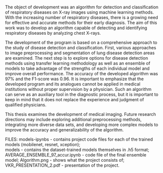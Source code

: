 The object of development was an algorithm for detection and classification of respiratory diseases on X-ray images using machine learning methods. 
With the increasing number of respiratory diseases, there is a growing need for effective and accurate methods for their early diagnosis. 
The aim of this work was to develop an algorithm capable of detecting and identifying respiratory diseases by analyzing chest X-rays.

The development of the program is based on a comprehensive approach to the study of disease detection and classification. 
First, various approaches to image preprocessing and segmentation of lung disease detection areas are examined. 
The next step is to explore options for disease detection methods using transfer learning methodology as well as an ensemble of models to take advantage of the strengths of each individual model and improve overall performance. 
The accuracy of the developed algorithm was 97% and the F1-score was 0.96. It is important to emphasize that the developed program and its analogues cannot be applied in medical institutions without proper supervision by a physician. 
Such an algorithm can serve as an auxiliary tool in the diagnostic process, but it is important to keep in mind that it does not replace the experience and judgment of qualified physicians.  

This thesis examines the development of medical imaging. 
Future research directions may include exploring additional preprocessing methods, integrating more diverse data sets, and developing more complex models to improve the accuracy and generalizability of the algorithm.

FILES:
models-ipynbs - contains project code files for each of the trained models (mobilenet, resnet, xception);<br>
models - contains the dataset-trained models themselves in .h5 format;
AVERAGE_ENSEMBLE_97_accur.ipynb - code file of the final ensemble model;
Algorithm.png - shows what the project consists of;
VKR_PRESENTATION_2.pdf - presentation of the project.
